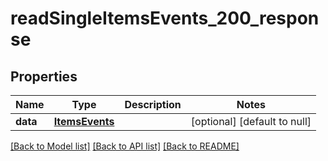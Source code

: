# readSingleItemsEvents_200_response

## Properties
Name | Type | Description | Notes
------------ | ------------- | ------------- | -------------
**data** | [**ItemsEvents**](.md) |  | [optional] [default to null]

[[Back to Model list]](../README.md#documentation-for-models) [[Back to API list]](../README.md#documentation-for-api-endpoints) [[Back to README]](../README.md)


